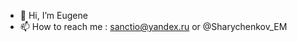 - 👋 Hi, I’m Eugene
- 📫 How to reach me : sanctio@yandex.ru or @Sharychenkov_EM

<!---
EvgeniySHEM/EvgeniySHEM is a ✨ special ✨ repository because its `README.md` (this file) appears on your GitHub profile.
You can click the Preview link to take a look at your changes.
--->
